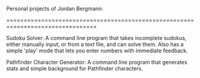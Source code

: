 Personal projects of Jordan Bergmann:

================================================================================

Sudoku Solver:
	A command line program that takes incomplete sudokus, either manually input,
	or from a text file, and can solve them. Also has a simple 'play' mode that
	lets you enter numbers with immediate feedback.

Pathfinder Character Generator:
	A command line program that generates stats and simple background for
	Pathfinder characters.
